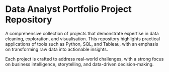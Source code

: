 # Data Analyst Portfolio Project Repository

A comprehensive collection of projects that demonstrate expertise in data cleaning, exploration, and visualisation. This repository highlights practical applications of tools such as Python, SQL, and Tableau, with an emphasis on transforming raw data into actionable insights. 

Each project is crafted to address real-world challenges, with a strong focus on business intelligence, storytelling, and data-driven decision-making.
